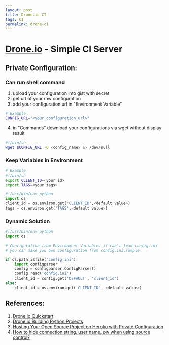 ```yaml
---
layout: post
title: Drone.io CI
tags: CI
permalink: drone-ci
---
```

# [Drone.io](https://drone.io) - Simple CI Server
## Private Configuration:
### Can run shell command
1. upload your configuration into gist with secret
2. get url of your raw configuration
3. add your configuration url in "Environment Variable"

  ```sh
  # Example
  CONFIG_URL="<your_configuration_url>"
  ```
4. in "Commands" download your configurations via wget without display result

  ```sh
  #!/bin/sh
  wget $CONFIG_URL -O <config_name> &> /dev/null
  ```

### Keep Variables in Environment

```sh
# Example
#!/bin/sh
export CLIENT_ID=<your id>
export TAGS=<your tags>
```

```python
#!/usr/bin/env python
import os
client_id = os.environ.get('CLIENT_ID',<default value>)
tags = os.environ.get('TAGS',<default value>)
```

### Dynamic Solution

```python
#!/usr/bin/env python
import os

# Configuration from Environment Variables if can't load config.ini
# you can make you own configuration from config.ini.sample

if os.path.isfile("config.ini"):
    import configparser
    config = configparser.ConfigParser()
    config.read('config.ini')
    client_id = config.get('DEFAULT', 'client_id')
else:
    client_id = os.environ.get('CLIENT_ID', <default value>)
```


## References:
1. [Drone.io Quickstart](http://docs.drone.io/quickstart.html)
2. [Drone.io Building Python Projects](http://docs.drone.io/python.html)
3. [Hosting Your Open Source Project on Heroku with Private Configuration](http://buddylindsey.com/hosting-your-open-source-project-on-heroku-with-private-configuration/)
4. [How to hide connection string, user name, pw when using source control?](http://stackoverflow.com/questions/3176918/how-to-hide-connection-string-user-name-pw-when-using-source-control)

